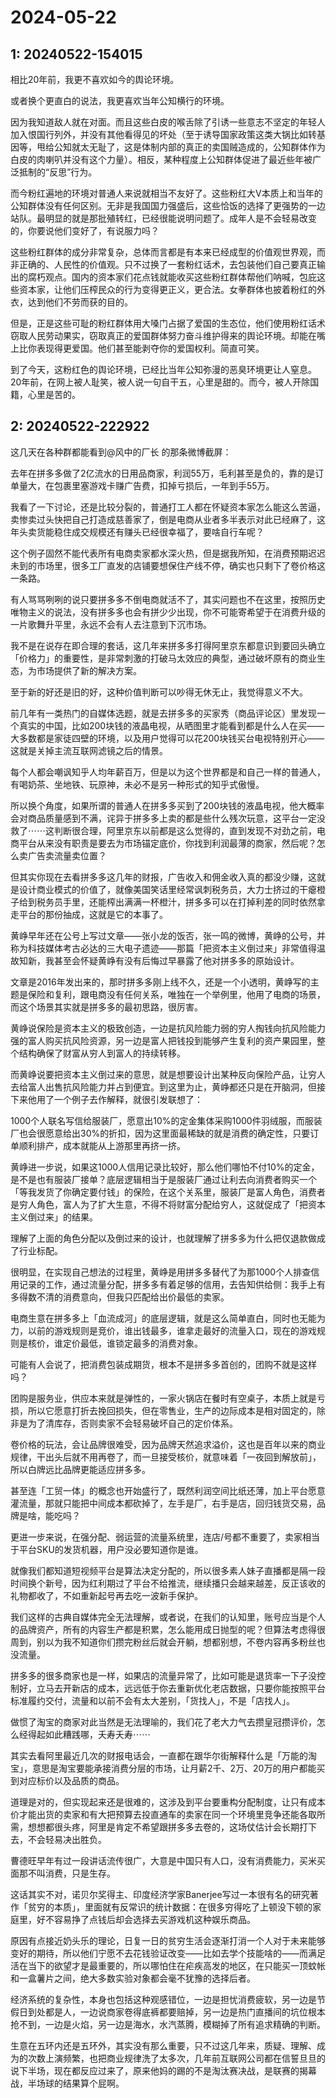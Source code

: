 # 2024-05-22

## 1: 20240522-154015

相比20年前，我更不喜欢如今的舆论环境。

或者换个更直白的说法，我更喜欢当年公知横行的环境。

因为我知道敌人就在对面。而且这些白皮的喉舌除了引诱一些意志不坚定的年轻人加入恨国行列外，并没有其他看得见的坏处（至于诱导国家政策这类大锅比如转基因等，甩给公知就太无耻了，这是体制内部的真正的卖国贼造成的，公知群体作为白皮的肉喇叭并没有这个力量）。相反，某种程度上公知群体促进了最近些年被广泛抵制的“反思”行为。

而今粉红遍地的环境对普通人来说就相当不友好了。这些粉红大V本质上和当年的公知群体没有任何区别。无非是我国国力强盛后，这些恰饭的选择了更强势的一边站队。最明显的就是那批殖转红，已经很能说明问题了。成年人是不会轻易改变的，你要说他们变好了，有说服力吗？

这些粉红群体的成分非常复杂，总体而言都是有本来已经成型的价值观世界观，而非正确的、人民性的价值观。只不过换了一套粉红话术，去包装他们自己要真正输出的腐朽观点。国内的资本家们花点钱就能收买这些粉红群体帮他们呐喊，包庇这些资本家，让他们压榨民众的行为变得更正义，更合法。女拳群体也披着粉红的外衣，达到他们不劳而获的目的。

但是，正是这些可耻的粉红群体用大嗓门占据了爱国的生态位，他们使用粉红话术窃取人民劳动果实，窃取真正的爱国群体努力奋斗维护得来的舆论环境。却能在嘴上比你表现得更爱国。他们甚至能剥夺你的爱国权利。简直可笑。

到了今天，这粉红色的舆论环境，已经比当年公知弥漫的恶臭环境更让人窒息。20年前，在网上被人耻笑，被人说一句自干五，心里是甜的。而今，被人开除国籍，心里是苦的。

## 2: 20240522-222922

这几天在各种群都能看到@风中的厂长 的那条微博截屏：

去年在拼多多做了2亿流水的日用品商家，利润55万，毛利甚至是负的，靠的是订单量大，在包裹里塞游戏卡赚广告费，扣掉亏损后，一年到手55万。

我看了一下讨论，还是比较分裂的，普通打工人都在怀疑资本家怎么能这么苦逼，卖惨卖过头快把自己打造成慈善家了，倒是电商从业者多半表示对此已经麻了，这年头卖货能稳住成交规模还有赚头已经很幸福了，要啥自行车呢？

这个例子固然不能代表所有电商卖家都水深火热，但是据我所知，在消费预期迟迟未到的市场里，很多工厂直发的店铺要想保住产线不停，确实也只剩下了卷价格这一条路。

有人骂骂咧咧的说只要拼多多不倒电商就活不了，其实问题也不在这里，按照历史唯物主义的说法，没有拼多多也会有拼少少出现，你不可能寄希望于在消费升级的一片歌舞升平里，永远不会有人去注意到下沉市场。

我不是在说存在即合理的套话，这几年来拼多多打得阿里京东都意识到要回头确立「价格力」的重要性，是非常刺激的打破马太效应的典型，通过破坏原有的商业生态，为市场提供了新的解决方案。

至于新的好还是旧的好，这种价值判断可以吵得无休无止，我觉得意义不大。

前几年有一类热门的自媒体选题，就是去拼多多的买家秀（商品评论区）里发现一个真实的中国，比如200块钱的液晶电视，从晒图里才能看到都是什么人在买——大多数都是家徒四壁的环境，以及用户觉得可以花200块钱买台电视特别开心——这就是关掉主流互联网滤镜之后的情景。

每个人都会嘲讽知乎人均年薪百万，但是以为这个世界都是和自己一样的普通人，有喝奶茶、坐地铁、玩原神，未必不是另一种形式的知乎式傲慢。

所以换个角度，如果所谓的普通人在拼多多买到了200块钱的液晶电视，他大概率会对商品质量感到不满，诧异于拼多多上卖的都是些什么残次玩意，这平台一定没救了⋯⋯这判断很合理，阿里京东以前都是这么觉得的，直到发现不对劲之前，电商平台从来没有职责是要去为市场锚定底价，你找到利润最薄的商家，然后呢？怎么卖广告卖流量卖位置？

但其实你现在去看拼多多这几年的财报，广告收入和佣金收入真的都没少赚，这就是设计商业模式的价值了，就像美国笑话里经常讽刺税务员，大力士挤过的干瘪橙子给到税务员手里，还能榨出满满一杯橙汁，拼多多可以在打掉利差的同时依然拿走平台的那份抽成，这就是它的本事了。

黄峥早年还在公号上写过文章——张小龙的饭否，张一鸣的微博，黄峥的公号，并称为科技媒体考古必达的三大电子遗迹——那篇「把资本主义倒过来」非常值得温故知新，我甚至会怀疑黄峥有没有后悔过早暴露了他对拼多多的原始设计。

文章是2016年发出来的，那时拼多多刚上线不久，还是一个小透明，黄峥写的主题是保险和复利，跟电商没有任何关系，唯独在一个举例里，他用了电商的场景，而这个场景其实就是拼多多的最初思路，很厉害。

黄峥说保险是资本主义的极致创造，一边是抗风险能力弱的穷人掏钱向抗风险能力强的富人购买抗风险资源，另一边是富人把钱投到能够产生复利的资产果园里，整个结构确保了财富从穷人到富人的持续转移。

而黄峥说要把资本主义倒过来的意思，就是想要设计出某种反向保险产品，让穷人去给富人出售抗风险能力并占到便宜。到这里为止，黄峥都还只是在开脑洞，但接下来他用了一个例子去作解释，就很引发联想了：

1000个人联名写信给服装厂，愿意出10%的定金集体采购1000件羽绒服，而服装厂也会很愿意给出30%的折扣，因为这里面最稀缺的就是消费的确定性，只要订单顺利排产，成本就能从上游那里再挤一挤。

黄峥进一步说，如果这1000人信用记录比较好，那么他们哪怕不付10%的定金，是不是也有服装厂接单？底层逻辑相当于是服装厂通过让利去向消费者购买一个「等我发货了你确定要付钱」的保险，在这个关系里，服装厂是富人角色，消费者是穷人角色，富人为了扩大生意，不得不将财富分配给穷人，这就促成了「把资本主义倒过来」的结果。

理解了上面的角色分配以及倒过来的设计，也就理解了拼多多为什么把仅退款做成了行业标配。

很明显，在实现自己想法的过程里，黄峥是用拼多多替代了为那1000个人排查信用记录的工作，通过流量分配，拼多多有着足够的信用，去告知供给侧：我手上有多得数不清的消费意向，但我只匹配给出价最低的卖家。

电商生意在拼多多上「血流成河」的底层逻辑，就是这么简单直白，同时也无能为力，以前的游戏规则是竞价，谁出钱最多，谁拿走最好的流量入口，现在的游戏规则是核价，谁定价最低，谁锁定最多的消费对象。

可能有人会说了，把消费包装成期货，根本不是拼多多首创的，团购不就是这样吗？

团购是服务业，供应本来就是弹性的，一家火锅店在餐时有空桌子，本质上就是亏损，所以它愿意打折去挽回损失，但在零售业，生产的边际成本是相对固定的，除非是为了清库存，否则卖家不会轻易破坏自己的定价体系。

卷价格的玩法，会让品牌很难受，因为品牌天然追求溢价，这也是百年以来的商业规律，干出头后就不用再卷了，而一旦接受核价，就意味着「一夜回到解放前」，所以白牌远比品牌更能适应拼多多。

甚至连「工贸一体」的概念也开始盛行了，既然利润空间比纸还薄，加上平台愿意灌流量，那就只能把中间成本都砍掉了，左手是厂，右手是店，回归钱货交易，品牌是啥，能吃吗？

更进一步来说，在强分配、弱运营的流量系统里，连店/号都不重要了，卖家相当于平台SKU的发货机器，用户没必要知道你是谁。

就像我们都知道短视频平台是算法决定分配的，所以很多素人妹子直播都是隔一段时间换个新号，因为红利期过了平台不给推流，继续播只会越来越差，反正该收的礼物都收了，不如重新起号再去吃一波新手保护。

我们这样的古典自媒体完全无法理解，或者说，在我们的认知里，账号应当是个人的品牌资产，所有的内容生产都是积累，怎么能用成日抛型的呢？但算法考虑得很周到，别以为我不知道你们攒完粉丝后就会开躺，想都别想，不卷内容再多粉丝也没流量。

拼多多的很多商家也是一样，如果店的流量异常了，比如可能是退货率一下子没控制好，立马去开新店的成本，远远低于你去重新优化老店数据，只要你能按照平台标准履约交付，流量和以前不会有太大差别，「货找人」，不是「店找人」。

做惯了淘宝的商家对此当然是无法理喻的，我们花了老大力气去攒皇冠攒评价，怎么经得起如此糟践哪，夭寿夭寿⋯⋯

其实去看阿里最近几次的财报电话会，一直都在跟华尔街解释什么是「万能的淘宝」，意思是淘宝要能承接消费分层的市场，让月薪2千、2万、20万的用户都能买到对应标价以及品质的商品。

道理是对的，但实现起来还是很难的，这涉及到平台要重构分配制度，让只有成本价才能出货的卖家和有大把预算去投直通车的卖家在同一个环境里竞争还能各取所需，想想都很头疼，阿里是肯定不希望跟拼多多去卷的，这场仗估计会长期打下去，不会轻易决出胜负。

曹德旺早年有过一段讲话流传很广，大意是中国只有人口，没有消费能力，买米买面那不叫消费，只是生存。

这话其实不对，诺贝尔奖得主、印度经济学家Banerjee写过一本很有名的研究著作「贫穷的本质」，里面就有反常识的统计数据：在很多穷得吃了上顿没下顿的家庭里，好不容易挣了点钱后却会选择去买游戏机这种娱乐商品。

原因有点接近奶头乐的理论，日复一日的贫穷生活会逐渐打消一个人对于未来能够变好的期待，所以他们宁愿不去花钱验证改变——比如去学个技能啥的——而满足活在当下的欲望才是最重要的，所以哪怕住在疟疾高发的地区，在只能买一顶蚊帐和一盒薯片之间，绝大多数实验对象都会毫不犹豫的选择后者。

经济系统的复杂性，本身也包括这种观感错位，一边是担忧消费疲软，另一边是节假日到处都是人，一边说商家卷得底裤都要赔掉，另一边是热门直播间的坑位根本抢不到，一边是火焰，另一边是海水，水汽蒸腾，模糊掉了所有追求精确的判断。

生意在五环内还是五环外，其实没有那么重要，只不过这几年来，质疑、理解、成为的次数上演频繁，也把商业规律洗了太多次，几年前互联网公司都在信誓旦旦的说下半场，现在都反应过来了，原来他妈的踢的不是淘汰赛决战，是联赛的揭幕战，半场球的结果算个屁啊。

